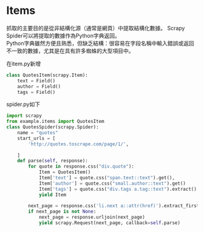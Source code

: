 # Items
抓取的主要目的是從非結構化源（通常是網頁）中提取結構化數據。 Scrapy Spider可以將提取的數據作為Python字典返回。<br> 
Python字典雖然方便且熟悉，但缺乏結構：很容易在字段名稱中輸入錯誤或返回不一致的數據，尤其是在具有許多蜘蛛的大型項目中。<br> 

在item.py新增
```python 
class QuotesItem(scrapy.Item):
	text = Field()  
	author = Field()  
	tags = Field() 
```
spider.py如下


```python 
import scrapy
from example.items import QuotesItem
class QuotesSpider(scrapy.Spider):
    name = "quotes"  
    start_urls = [
        'http://quotes.toscrape.com/page/1/',
        
    ]   
    def parse(self, response):  
        for quote in response.css("div.quote"):  
            Item = QuotesItem()
            Item['text'] = quote.css("span.text::text").get(),
            Item['author'] = quote.css("small.author::text").get()
            Item['tags'] = quote.css("div.tags a.tag::text").extract()              
            yield Item
            
        next_page = response.css('li.next a::attr(href)').extract_first()   
        if next_page is not None:
            next_page = response.urljoin(next_page)
            yield scrapy.Request(next_page, callback=self.parse)
  
            
```
